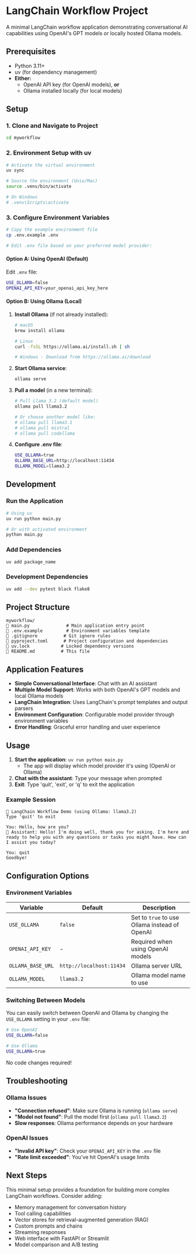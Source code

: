 # LangChain Workflow Project

A minimal LangChain workflow application demonstrating conversational AI capabilities using OpenAI's GPT models or locally hosted Ollama models.

## Prerequisites

- Python 3.11+
- uv (for dependency management)
- **Either:**
  - OpenAI API key (for OpenAI models), **or**
  - Ollama installed locally (for local models)

## Setup

### 1. Clone and Navigate to Project
```bash
cd myworkflow
```

### 2. Environment Setup with uv
```bash
# Activate the virtual environment
uv sync

# Source the environment (Unix/Mac)
source .venv/bin/activate

# On Windows
# .venv\Scripts\activate
```

### 3. Configure Environment Variables
```bash
# Copy the example environment file
cp .env.example .env

# Edit .env file based on your preferred model provider:
```

#### Option A: Using OpenAI (Default)
Edit `.env` file:
```bash
USE_OLLAMA=false
OPENAI_API_KEY=your_openai_api_key_here
```

#### Option B: Using Ollama (Local)
1. **Install Ollama** (if not already installed):
   ```bash
   # macOS
   brew install ollama
   
   # Linux
   curl -fsSL https://ollama.ai/install.sh | sh
   
   # Windows - Download from https://ollama.ai/download
   ```

2. **Start Ollama service**:
   ```bash
   ollama serve
   ```

3. **Pull a model** (in a new terminal):
   ```bash
   # Pull Llama 3.2 (default model)
   ollama pull llama3.2
   
   # Or choose another model like:
   # ollama pull llama3.1
   # ollama pull mistral
   # ollama pull codellama
   ```

4. **Configure .env file**:
   ```bash
   USE_OLLAMA=true
   OLLAMA_BASE_URL=http://localhost:11434
   OLLAMA_MODEL=llama3.2
   ```

## Development

### Run the Application
```bash
# Using uv
uv run python main.py

# Or with activated environment
python main.py
```

### Add Dependencies
```bash
uv add package_name
```

### Development Dependencies
```bash
uv add --dev pytest black flake8
```

## Project Structure

```
myworkflow/
   main.py              # Main application entry point
   .env.example         # Environment variables template
   .gitignore          # Git ignore rules
   pyproject.toml      # Project configuration and dependencies
   uv.lock            # Locked dependency versions
   README.md          # This file
```

## Application Features

- **Simple Conversational Interface**: Chat with an AI assistant
- **Multiple Model Support**: Works with both OpenAI's GPT models and local Ollama models
- **LangChain Integration**: Uses LangChain's prompt templates and output parsers
- **Environment Configuration**: Configurable model provider through environment variables
- **Error Handling**: Graceful error handling and user experience

## Usage

1. **Start the application**: `uv run python main.py`
   - The app will display which model provider it's using (OpenAI or Ollama)
2. **Chat with the assistant**: Type your message when prompted
3. **Exit**: Type 'quit', 'exit', or 'q' to exit the application

### Example Session
```
🤖 LangChain Workflow Demo (using Ollama: llama3.2)
Type 'quit' to exit

You: Hello, how are you?
🤖 Assistant: Hello! I'm doing well, thank you for asking. I'm here and ready to help you with any questions or tasks you might have. How can I assist you today?

You: quit
Goodbye!
```

## Configuration Options

### Environment Variables
| Variable | Default | Description |
|----------|---------|-------------|
| `USE_OLLAMA` | `false` | Set to `true` to use Ollama instead of OpenAI |
| `OPENAI_API_KEY` | - | Required when using OpenAI models |
| `OLLAMA_BASE_URL` | `http://localhost:11434` | Ollama server URL |
| `OLLAMA_MODEL` | `llama3.2` | Ollama model name to use |

### Switching Between Models
You can easily switch between OpenAI and Ollama by changing the `USE_OLLAMA` setting in your `.env` file:

```bash
# Use OpenAI
USE_OLLAMA=false

# Use Ollama
USE_OLLAMA=true
```

No code changes required!

## Troubleshooting

### Ollama Issues
- **"Connection refused"**: Make sure Ollama is running (`ollama serve`)
- **"Model not found"**: Pull the model first (`ollama pull llama3.2`)
- **Slow responses**: Ollama performance depends on your hardware

### OpenAI Issues
- **"Invalid API key"**: Check your `OPENAI_API_KEY` in the `.env` file
- **"Rate limit exceeded"**: You've hit OpenAI's usage limits

## Next Steps

This minimal setup provides a foundation for building more complex LangChain workflows. Consider adding:

- Memory management for conversation history
- Tool calling capabilities
- Vector stores for retrieval-augmented generation (RAG)
- Custom prompts and chains
- Streaming responses
- Web interface with FastAPI or Streamlit
- Model comparison and A/B testing
